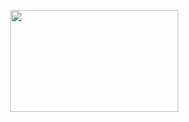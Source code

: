 <p align="center"><img style="display: block; margin-left: auto; margin-right: auto;" src="https://i.imgur.com/yqfqSao.png" alt="" width="269" height="163" /></p>
